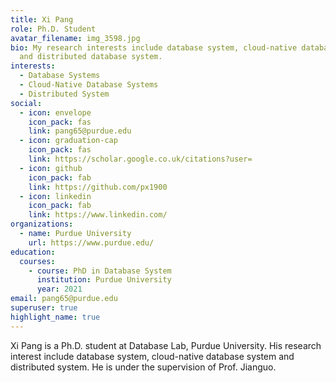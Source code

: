 ```yaml
---
title: Xi Pang
role: Ph.D. Student
avatar_filename: img_3598.jpg
bio: My research interests include database system, cloud-native database system
  and distributed database system.
interests:
  - Database Systems
  - Cloud-Native Database Systems
  - Distributed System
social:
  - icon: envelope
    icon_pack: fas
    link: pang65@purdue.edu
  - icon: graduation-cap
    icon_pack: fas
    link: https://scholar.google.co.uk/citations?user=
  - icon: github
    icon_pack: fab
    link: https://github.com/px1900
  - icon: linkedin
    icon_pack: fab
    link: https://www.linkedin.com/
organizations:
  - name: Purdue University
    url: https://www.purdue.edu/
education:
  courses:
    - course: PhD in Database System
      institution: Purdue University
      year: 2021
email: pang65@purdue.edu
superuser: true
highlight_name: true
---
```

Xi Pang is a Ph.D. student at Database Lab, Purdue University. His research interest include database system, cloud-native database system and distributed system. He is under the supervision of Prof. Jianguo.